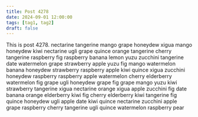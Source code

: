 ```yaml
---
title: Post 4278
date: 2024-09-01 12:00:00
tags: [tag1, tag2]
draft: false
---
```

This is post 4278.
nectarine
tangerine
mango
grape
honeydew
xigua
mango
honeydew
kiwi
nectarine
ugli
grape
quince
orange
tangerine
cherry
tangerine
raspberry
fig
raspberry
banana
lemon
yuzu
zucchini
tangerine
date
watermelon
grape
strawberry
apple
yuzu
fig
mango
watermelon
banana
honeydew
strawberry
raspberry
apple
kiwi
quince
xigua
zucchini
honeydew
raspberry
raspberry
apple
watermelon
cherry
elderberry
watermelon
fig
grape
ugli
honeydew
grape
fig
grape
mango
yuzu
kiwi
strawberry
tangerine
xigua
nectarine
orange
xigua
apple
zucchini
fig
date
banana
orange
elderberry
kiwi
fig
cherry
elderberry
kiwi
tangerine
fig
quince
honeydew
ugli
apple
date
kiwi
quince
nectarine
zucchini
apple
grape
raspberry
cherry
tangerine
ugli
quince
watermelon
raspberry
pear
